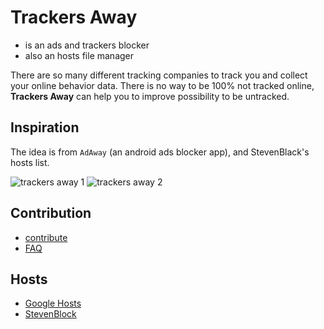 # Trackers Away

- is an ads and trackers blocker
- also an hosts file manager

There are so many different tracking companies to
track you and collect your online behavior data.
There is no way to be 100% not tracked online,
**Trackers Away** can help you to improve possibility to be untracked.

## Inspiration
The idea is from `AdAway` (an android ads blocker app), 
and StevenBlack's hosts list.

![trackers away 1](https://i.imgur.com/oUmEjnX.jpg)
![trackers away 2](https://i.imgur.com/rUyuVOU.jpg)



## Contribution
- [contribute](/CONTRIBUTING.md)
- [FAQ](/FAQ.md)

## Hosts

- [Google Hosts](https://github.com/googlehosts/hosts)
- [StevenBlock](https://github.com/StevenBlack/hosts)
